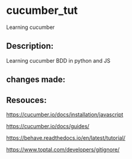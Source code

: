 # cucumber_tut
Learning cucumber

## Description:
Learning cucumber BDD in python and JS


## changes made:



## Resouces:

https://cucumber.io/docs/installation/javascript

https://cucumber.io/docs/guides/

https://behave.readthedocs.io/en/latest/tutorial/

https://www.toptal.com/developers/gitignore/